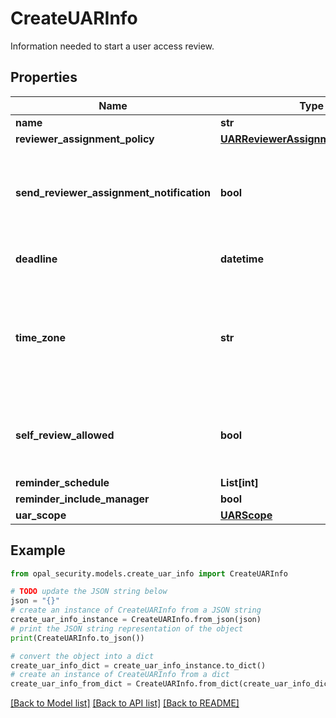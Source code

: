 # CreateUARInfo

Information needed to start a user access review.

## Properties

Name | Type | Description | Notes
------------ | ------------- | ------------- | -------------
**name** | **str** | The name of the UAR. | 
**reviewer_assignment_policy** | [**UARReviewerAssignmentPolicyEnum**](UARReviewerAssignmentPolicyEnum.md) |  | 
**send_reviewer_assignment_notification** | **bool** | A bool representing whether to send a notification to reviewers when they&#39;re assigned a new review. Default is False. | 
**deadline** | **datetime** | The last day for reviewers to complete their access reviews. | 
**time_zone** | **str** | The time zone name (as defined by the IANA Time Zone database) used in the access review deadline and exported audit report. Default is America/Los_Angeles. | 
**self_review_allowed** | **bool** | A bool representing whether to present a warning when a user is the only reviewer for themself. Default is False. | 
**reminder_schedule** | **List[int]** |  | [optional] 
**reminder_include_manager** | **bool** |  | [optional] 
**uar_scope** | [**UARScope**](UARScope.md) |  | [optional] 

## Example

```python
from opal_security.models.create_uar_info import CreateUARInfo

# TODO update the JSON string below
json = "{}"
# create an instance of CreateUARInfo from a JSON string
create_uar_info_instance = CreateUARInfo.from_json(json)
# print the JSON string representation of the object
print(CreateUARInfo.to_json())

# convert the object into a dict
create_uar_info_dict = create_uar_info_instance.to_dict()
# create an instance of CreateUARInfo from a dict
create_uar_info_from_dict = CreateUARInfo.from_dict(create_uar_info_dict)
```
[[Back to Model list]](../README.md#documentation-for-models) [[Back to API list]](../README.md#documentation-for-api-endpoints) [[Back to README]](../README.md)


